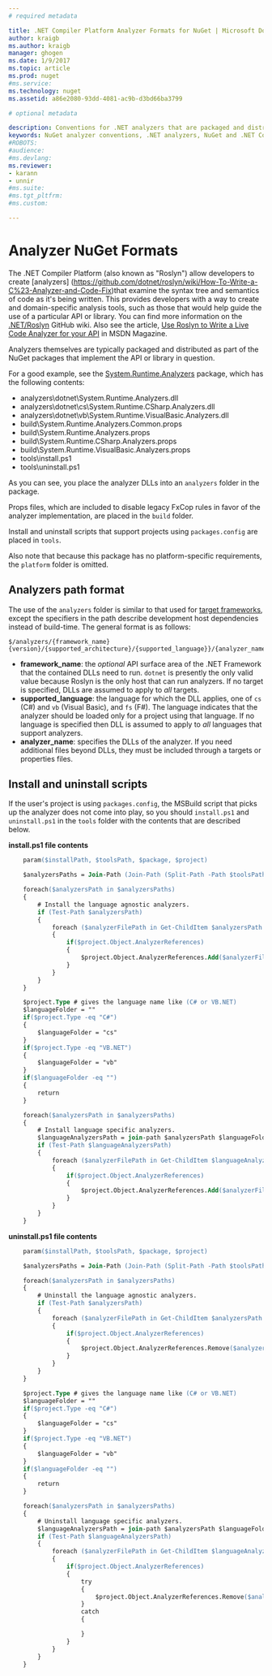 ```yaml
---
# required metadata

title: .NET Compiler Platform Analyzer Formats for NuGet | Microsoft Docs
author: kraigb
ms.author: kraigb
manager: ghogen
ms.date: 1/9/2017
ms.topic: article
ms.prod: nuget
#ms.service:
ms.technology: nuget
ms.assetid: a86e2080-93dd-4081-ac9b-d3bd66ba3799

# optional metadata

description: Conventions for .NET analyzers that are packaged and distributed with NuGet packages that implement an API or library.
keywords: NuGet analyzer conventions, .NET analyzers, NuGet and .NET Compiler Platform, NuGet and Roslyn
#ROBOTS:
#audience:
#ms.devlang:
ms.reviewer:
- karann
- unnir
#ms.suite:
#ms.tgt_pltfrm:
#ms.custom:

---
```


# Analyzer NuGet Formats

The .NET Compiler Platform (also known as "Roslyn") allow developers to create [analyzers] (https://github.com/dotnet/roslyn/wiki/How-To-Write-a-C%23-Analyzer-and-Code-Fix)that examine the syntax tree and semantics of code as it's being written. This provides developers with a way to create and domain-specific analysis tools, such as those that would help guide the use of a particular API or library. You can find more information on the [.NET/Roslyn](https://github.com/dotnet/roslyn/wiki) GitHub wiki. Also see the article, [Use Roslyn to Write a Live Code Analyzer for your API](https://msdn.microsoft.com/magazine/dn879356.aspx) in MSDN Magazine.

Analyzers themselves are typically packaged and distributed as part of the NuGet packages that implement the API or library in question.

For a good example, see the [System.Runtime.Analyzers](https://www.nuget.org/packages/System.Runtime.Analyzers) package, which has the following contents:

- analyzers\dotnet\System.Runtime.Analyzers.dll
- analyzers\dotnet\cs\System.Runtime.CSharp.Analyzers.dll
- analyzers\dotnet\vb\System.Runtime.VisualBasic.Analyzers.dll
- build\System.Runtime.Analyzers.Common.props
- build\System.Runtime.Analyzers.props
- build\System.Runtime.CSharp.Analyzers.props
- build\System.Runtime.VisualBasic.Analyzers.props
- tools\install.ps1
- tools\uninstall.ps1

As you can see, you place the analyzer DLLs into an `analyzers` folder in the package.

Props files, which are included to disable legacy FxCop rules in favor of the analyzer implementation, are placed in the `build` folder.

Install and uninstall scripts that support projects using `packages.config` are placed in `tools`.

Also note that because this package has no platform-specific requirements, the `platform` folder is omitted.


## Analyzers path format

The use of the `analyzers` folder is similar to that used for [target frameworks](../create-packages/supporting-multiple-target-frameworks.md), except the specifiers in the path describe development host dependencies instead of build-time. The general format is as follows:

    $/analyzers/{framework_name}{version}/{supported_architecture}/{supported_language}}/{analyzer_name}.dll

- **framework_name**: the *optional* API surface area of the .NET Framework that the contained DLLs need to run. `dotnet` is presently the only valid value because Roslyn is the only host that can run analyzers. If no target is specified, DLLs are assumed to apply to *all* targets.
- **supported_language**: the language for which the DLL applies, one of `cs` (C#) and `vb` (Visual Basic), and `fs` (F#). The language indicates that the analyzer should be loaded only for a project using that language. If no language is specified then DLL is assumed to apply to *all* languages that support analyzers.
- **analyzer_name**: specifies the DLLs of the analyzer. If you need additional files beyond DLLs, they must be included through a targets or properties files.


## Install and uninstall scripts

If the user's project is using `packages.config`, the MSBuild script that picks up the analyzer does not come into play, so you should `install.ps1` and `uninstall.ps1` in the `tools` folder with the contents that are described below.

**install.ps1 file contents**

```ps
    param($installPath, $toolsPath, $package, $project)

    $analyzersPaths = Join-Path (Join-Path (Split-Path -Path $toolsPath -Parent) "analyzers" ) * -Resolve

    foreach($analyzersPath in $analyzersPaths)
    {
        # Install the language agnostic analyzers.
        if (Test-Path $analyzersPath)
        {
            foreach ($analyzerFilePath in Get-ChildItem $analyzersPath -Filter *.dll)
            {
                if($project.Object.AnalyzerReferences)
                {
                    $project.Object.AnalyzerReferences.Add($analyzerFilePath.FullName)
                }
            }
        }
    }

    $project.Type # gives the language name like (C# or VB.NET)
    $languageFolder = ""
    if($project.Type -eq "C#")
    {
        $languageFolder = "cs"
    }
    if($project.Type -eq "VB.NET")
    {
        $languageFolder = "vb"
    }
    if($languageFolder -eq "")
    {
        return
    }

    foreach($analyzersPath in $analyzersPaths)
    {
        # Install language specific analyzers.
        $languageAnalyzersPath = join-path $analyzersPath $languageFolder
        if (Test-Path $languageAnalyzersPath)
        {
            foreach ($analyzerFilePath in Get-ChildItem $languageAnalyzersPath -Filter *.dll)
            {
                if($project.Object.AnalyzerReferences)
                {
                    $project.Object.AnalyzerReferences.Add($analyzerFilePath.FullName)
                }
            }
        }
    }
```


**uninstall.ps1 file contents**

```ps
    param($installPath, $toolsPath, $package, $project)

    $analyzersPaths = Join-Path (Join-Path (Split-Path -Path $toolsPath -Parent) "analyzers" ) * -Resolve

    foreach($analyzersPath in $analyzersPaths)
    {
        # Uninstall the language agnostic analyzers.
        if (Test-Path $analyzersPath)
        {
            foreach ($analyzerFilePath in Get-ChildItem $analyzersPath -Filter *.dll)
            {
                if($project.Object.AnalyzerReferences)
                {
                    $project.Object.AnalyzerReferences.Remove($analyzerFilePath.FullName)
                }
            }
        }
    }

    $project.Type # gives the language name like (C# or VB.NET)
    $languageFolder = ""
    if($project.Type -eq "C#")
    {
        $languageFolder = "cs"
    }
    if($project.Type -eq "VB.NET")
    {
        $languageFolder = "vb"
    }
    if($languageFolder -eq "")
    {
        return
    }

    foreach($analyzersPath in $analyzersPaths)
    {
        # Uninstall language specific analyzers.
        $languageAnalyzersPath = join-path $analyzersPath $languageFolder
        if (Test-Path $languageAnalyzersPath)
        {
            foreach ($analyzerFilePath in Get-ChildItem $languageAnalyzersPath -Filter *.dll)
            {
                if($project.Object.AnalyzerReferences)
                {
                    try
                    {
                        $project.Object.AnalyzerReferences.Remove($analyzerFilePath.FullName)
                    }
                    catch
                    {

                    }
                }
            }
        }
    }
```
